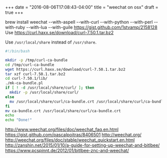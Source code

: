 +++
date = "2016-08-06T17:08:43-04:00"
title = "weechat on osx"
draft = true
+++

<!--more-->
brew install weechat --with-aspell --with-curl --with-python --with-perl --with-ruby --with-lua --with-guile
https://gist.github.com/1stvamp/2158128
Use https://curl.haxx.se/download/curl-7.50.1.tar.bz2

Use `/usr/local/share` instead of `/usr/share`.

```sh
#!/bin/bash

mkdir -p /tmp/curl-ca-bundle
cd /tmp/curl-ca-bundle
wget https://curl.haxx.se/download/curl-7.50.1.tar.bz2
tar xzf curl-7.50.1.tar.bz2
cd curl-7.50.1/lib/
./mk-ca-bundle.pl
if [ ! -d /usr/local/share/curl/ ]; then
  mkdir -p /usr/local/share/curl/
else
  mv /usr/local/share/curl/ca-bundle.crt /usr/local/share/curl/ca-bundle.crt.original
fi
mv ca-bundle.crt /usr/local/share/curl/ca-bundle.crt
echo
echo "Done!"
```
http://www.weechat.org/files/doc/weechat_faq.en.html
https://gist.github.com/pascalpoitras/8406501
http://weechat.org/
http://weechat.org/files/doc/stable/weechat_quickstart.en.html
http://zanshin.net/2015/01/10/a-guide-for-setting-up-weechat-and-bitlbee/
https://www.pcspinnt.de/2012/01/bitlbee-znc-and-weechat/




